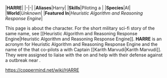|**HARRE**|
|-|-|
|**Aliases**|Harry|
|**Skills**|Piloting a |
|**Species**|AI|
|**World**|*Unknown*|
|**Featured In**|*Heuristic Algorithm and Reasoning Response Engine*|

This page is about the  character. For the short military sci-fi story of the same name, see [[Heuristic Algorithm and Reasoning Response Engine\|Heuristic Algorithm and Reasoning Response Engine]].
**HARRE** is an acronym for Heuristic Algorithm and Reasoning Response Engine and the name of the  that co-pilots a  with Captain [[Karith Marvudi\|Karith Marvudi]]. They were assigned to liaise with the  on  and help with their defense against a  outbreak near .



https://coppermind.net/wiki/HARRE